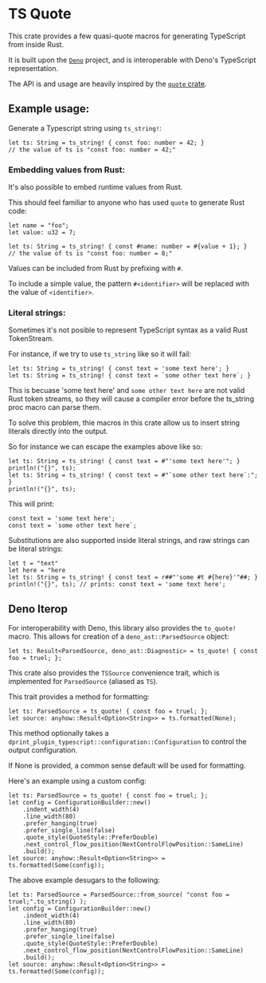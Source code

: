 # TS Quote

This crate provides a few quasi-quote macros for generating TypeScript from inside Rust.

It is built upon the [`Deno`](https://deno.com) project, and is interoperable with Deno's TypeScript representation.

The API is and usage are heavily inspired by the [`quote` crate](https://crates.io/crates/quote).

## Example usage:

Generate a Typescript string using `ts_string!`:

```
let ts: String = ts_string! { const foo: number = 42; }
// the value of ts is "const foo: number = 42;"
```

### Embedding values from Rust:

It's also possible to embed runtime values from Rust.

This should feel familiar to anyone who has used `quote` to generate Rust code:

```
let name = "foo";
let value: u32 = 7;

let ts: String = ts_string! { const #name: number = #{value + 1}; }
// the value of ts is "const foo: number = 8;"
```

Values can be included from Rust by prefixing with `#`.

To include a simple value, the pattern `#<identifier>` will be replaced with the value of `<identifier>`.

### Literal strings:

Sometimes it's not posible to represent TypeScript syntax as a valid Rust TokenStream.

For instance, if we try to use `ts_string` like so it will fail:

```
let ts: String = ts_string! { const text = 'some text here'; }
let ts: String = ts_string! { const text = `some other text here`; }
```

This is becuase 'some text here' and `some other text here` are not valid Rust token streams, so they will cause a compiler error before the ts_string proc macro can parse them.

To solve this problem, thie macros in this crate allow us to insert string literals directly into the output.

So for instance we can escape the examples above like so:

```
let ts: String = ts_string! { const text = #"'some text here'"; }
println!("{}", ts);
let ts: String = ts_string! { const text = #"`some other text here`:"; }
println!("{}", ts);
```

This will print:

```
const text = 'some text here';
const text = `some other text here`;
```

Substitutions are also supported inside literal strings, and raw strings can be literal strings:

```
let t = "text"
let here = "here
let ts: String = ts_string! { const text = r##"'some #t #{here}'"##; }
println!("{}", ts); // prints: const text = 'some text here';
```

## Deno Iterop

For interoperability with Deno, this library also provides the `to_quote!` macro.  This allows for creation of a `deno_ast::ParsedSource` object:

```
let ts: Result<ParsedSource, deno_ast::Diagnostic> = ts_quote! { const foo = truel; };
```

This crate also provides the `TSSource` convenience trait, which is implemented for `ParsedSource` (aliased as `TS`).

This trait provides a method for formatting:

```
let ts: ParsedSource = ts_quote! { const foo = truel; };
let source: anyhow::Result<Option<String>> = ts.formatted(None);
```

This method optionally takes a `dprint_plugin_typescript::configuration::Configuration` to control the output configuration.

If None is provided, a common sense default will be used for formatting.

Here's an example using a custom config:

```
let ts: ParsedSource = ts_quote! { const foo = truel; };
let config = ConfigurationBuilder::new()
    .indent_width(4)
    .line_width(80)
    .prefer_hanging(true)
    .prefer_single_line(false)
    .quote_style(QuoteStyle::PreferDouble)
    .next_control_flow_position(NextControlFlowPosition::SameLine)
    .build();
let source: anyhow::Result<Option<String>> = ts.formatted(Some(config));
```

The above example desugars to the following:

```
let ts: ParsedSource = ParsedSource::from_source( "const foo = truel;".to_string() );
let config = ConfigurationBuilder::new()
    .indent_width(4)
    .line_width(80)
    .prefer_hanging(true)
    .prefer_single_line(false)
    .quote_style(QuoteStyle::PreferDouble)
    .next_control_flow_position(NextControlFlowPosition::SameLine)
    .build();
let source: anyhow::Result<Option<String>> = ts.formatted(Some(config));
```
